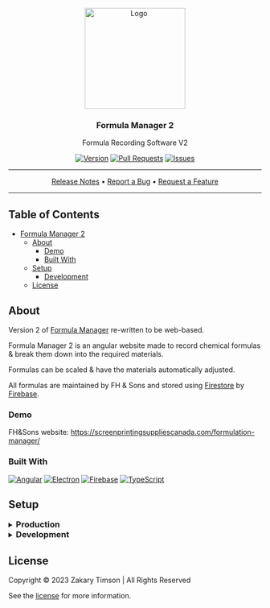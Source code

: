 <!-- Header -->
<div id="top" align="center">
  <br />

  <!-- Logo -->
  <img src="./src/assets/img/logo.png" alt="Logo" width="200" height="200">

  <!-- Title -->
  ### Formula Manager 2

  <!-- Description -->
  Formula Recording Software V2

  <!-- Repo badges -->
  [![Version](https://img.shields.io/badge/dynamic/json.svg?label=Version&style=for-the-badge&url=https://git.zakscode.com/api/v1/repos/fhsons/formula-manager-2/tags%3Ftoken%3D35a3bf73a216782a7435f86117412bcb9784b716&query=$[0].name)](https://git.zakscode.com/fhsons/formula-manager-2/tags)
  [![Pull Requests](https://img.shields.io/badge/dynamic/json.svg?label=Pull%20Requests&style=for-the-badge&url=https://git.zakscode.com/api/v1/repos/fhsons/formula-manager-2%3Ftoken%3D35a3bf73a216782a7435f86117412bcb9784b716&query=open_pr_counter)](https://git.zakscode.com/fhsons/formula-manager-2/pulls)
  [![Issues](https://img.shields.io/badge/dynamic/json.svg?label=Issues&style=for-the-badge&url=https://git.zakscode.com/api/v1/repos/fhsons/formula-manager-2%3Ftoken%3D35a3bf73a216782a7435f86117412bcb9784b716&query=open_issues_count)](https://git.zakscode.com/fhsons/formula-manager-2/issues)

  <!-- Links -->

  ---
  <div>
    <a href="https://git.zakscode.com/fhsons/formula-manager-2/releases" target="_blank">Release Notes</a>
    • <a href="https://git.zakscode.com/fhsons/formula-manager-2/issues/new?template=.github%2fissue_template%2fbug.md" target="_blank">Report a Bug</a>
    • <a href="https://git.zakscode.com/fhsons/formula-manager-2/issues/new?template=.github%2fissue_template%2fenhancement.md" target="_blank">Request a Feature</a>
  </div>

  ---
</div>

## Table of Contents
- [Formula Manager 2](#top)
	- [About](#about)
        - [Demo](#demo)
		- [Built With](#built-with)
	- [Setup](#setup)
		- [Development](#development)
	- [License](#license)

## About

Version 2 of [Formula Manager](https://git.zakscode.com/fhsons/formula-manager) re-written to be web-based.

Formula Manager 2 is an angular website made to record chemical formulas & break them down into the required materials.

Formulas can be scaled & have the materials automatically adjusted.

All formulas are maintained by FH & Sons and stored using [Firestore](https://firebase.google.com/docs/firestore) by [Firebase](https://firebase.google.com/).

### Demo

FH&Sons website: https://screenprintingsuppliescanada.com/formulation-manager/

### Built With
[![Angular](https://img.shields.io/badge/Angular-DD0031?style=for-the-badge&logo=angular)](https://angular.io/)
[![Electron](https://img.shields.io/badge/Electron-47848F?style=for-the-badge&logo=electron&logoColor=white)](https://www.electronjs.org/)
[![Firebase](https://img.shields.io/badge/Firebase-FFFFFF?style=for-the-badge&logo=firebase)](https://firebase.google.com/)
[![TypeScript](https://img.shields.io/badge/TypeScript-3178C6?style=for-the-badge&logo=typescript&logoColor=white)](https://typescriptlang.org/)

## Setup

<details>
<summary>
  <h3 id="produciton" style="display: inline">
    Production
  </h3>
</summary>

#### Instructions
1. Download the latest [release](https://git.zakscode.com/fhsons/formula-manager-2/releases/)
2. Extract to desired install directory & run the application (`.exe` on windows)

</details>

<details>
<summary>
  <h3 id="development" style="display: inline">
    Development
  </h3>
</summary>

#### Prerequisites
- [Node.js](https://nodejs.org/en/download)

#### Instructions
1. Install the dependencies: `npm install`
2. Start the Angular server: `npm run start`
3. Open [http://localhost:4200](http://localhost:4200)

</details>

## License
Copyright © 2023 Zakary Timson | All Rights Reserved

See the [license](./LICENSE) for more information.
